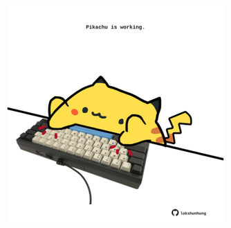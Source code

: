 <!-- built at 21/07/2022, 05:10:47 UTC -->
<p align="center">
  <img width="500" height="500" src="./ReadmeImage.svg">
</p>
